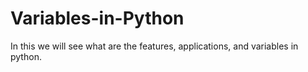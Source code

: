 # Variables-in-Python
In this we will see what are the features, applications, and variables in python.

